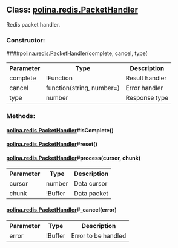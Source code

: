 ## **Class: <a href="https://github.com/LiveTex/Node-Polina/tree/master/docs/Node-Polina/polina/namespaces/polina.redis/classes/polina.redis.PacketHandler.md">polina.redis.PacketHandler</a>**

 Redis packet handler.  


### **Constructor:**
####<a href="https://github.com/LiveTex/Node-Polina/tree/master/docs/Node-Polina/polina/namespaces/polina.redis/classes/polina.redis.PacketHandler.md">polina.redis.PacketHandler</a>(complete, cancel, type)

<table>
  <tr>
    <th>Parameter</th><th>Type</th><th>Description</th>
  </tr>
  
  <tr>
    <td>complete</td><td>!Function</td><td>Result handler</td>
  </tr>
  
  <tr>
    <td>cancel</td><td>function(string, number=)</td><td>Error handler</td>
  </tr>
  
  <tr>
    <td>type</td><td>number</td><td>Response type</td>
  </tr>
  
</table>









### **Methods:**



#### <a href="https://github.com/LiveTex/Node-Polina/tree/master/docs/Node-Polina/polina/namespaces/polina.redis/classes/polina.redis.PacketHandler.md">polina.redis.PacketHandler</a>#isComplete()

 







#### <a href="https://github.com/LiveTex/Node-Polina/tree/master/docs/Node-Polina/polina/namespaces/polina.redis/classes/polina.redis.PacketHandler.md">polina.redis.PacketHandler</a>#reset()

 







#### <a href="https://github.com/LiveTex/Node-Polina/tree/master/docs/Node-Polina/polina/namespaces/polina.redis/classes/polina.redis.PacketHandler.md">polina.redis.PacketHandler</a>#process(cursor, chunk)

 



<table>
  <tr>
    <th>Parameter</th><th>Type</th><th>Description</th>
  </tr>
  
  <tr>
    <td>cursor</td><td>number</td><td>Data cursor</td>
  </tr>
  
  <tr>
    <td>chunk</td><td>!Buffer</td><td>Data packet</td>
  </tr>
  
</table>





#### <a href="https://github.com/LiveTex/Node-Polina/tree/master/docs/Node-Polina/polina/namespaces/polina.redis/classes/polina.redis.PacketHandler.md">polina.redis.PacketHandler</a>#_cancel(error)

 



<table>
  <tr>
    <th>Parameter</th><th>Type</th><th>Description</th>
  </tr>
  
  <tr>
    <td>error</td><td>!Buffer</td><td>Error to be handled</td>
  </tr>
  
</table>




